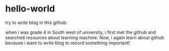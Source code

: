 # hello-world
try to write blog in this github.

when i was grade 4 in South west of university, i first met the github and searched resources about learning machine.
Now, i again learn about github because i want to write blog to record something important!
